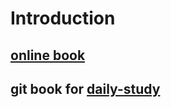 <!--
 * @Author: zlx
 * @Date: 2019-12-10 10:07:21
 * @LastEditors: zlx
 * @LastEditTime: 2019-12-18 10:36:07
 * @Description: 
 -->

# Introduction

## [online book](http://cmszlx.win/daily-book/)

##  git book for [daily-study](https://github.com/zlx362211854/daily-study)


